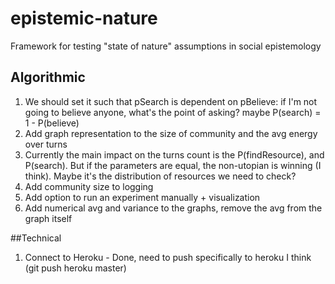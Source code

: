 epistemic-nature
================

Framework for testing "state of nature" assumptions in social epistemology

## Algorithmic
1. We should set it such that pSearch is dependent on pBelieve: if I'm not going to believe anyone, what's the point of asking? maybe P(search) = 1 - P(believe)
4. Add graph representation to the size of community and the avg energy over turns
5. Currently the main impact on the turns count is the P(findResource), and P(search). But if the parameters are equal,
 the non-utopian is winning (I think). Maybe it's the distribution of resources we need to check?
6. Add community size to logging
7. Add option to run an experiment manually + visualization
8. Add numerical avg and variance to the graphs, remove the avg from the graph itself


##Technical
1. Connect to Heroku - Done, need to push specifically to heroku I think (git push heroku master)

